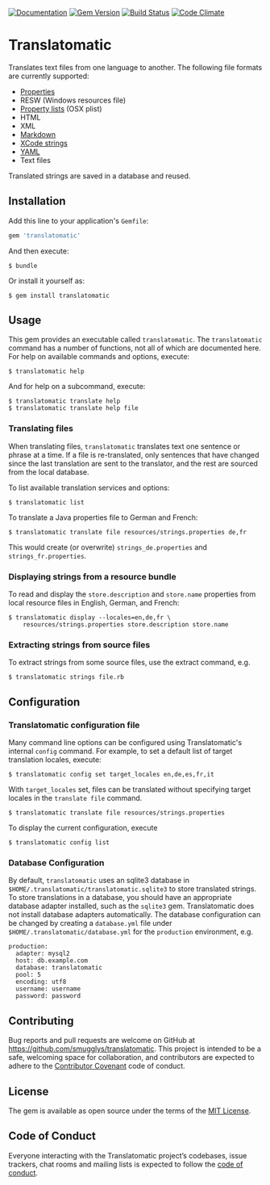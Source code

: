 [![Documentation](http://img.shields.io/badge/yard-docs-blue.svg)](http://www.rubydoc.info/gems/translatomatic)
[![Gem Version](https://badge.fury.io/rb/translatomatic.svg)](https://badge.fury.io/rb/translatomatic)
[![Build Status](https://travis-ci.org/smugglys/translatomatic.svg?branch=master)](https://travis-ci.org/smugglys/translatomatic)
[![Code Climate](https://codeclimate.com/github/smugglys/translatomatic.svg)](https://codeclimate.com/github/smugglys/translatomatic)

# Translatomatic

Translates text files from one language to another.  The following file formats
are currently supported:

* [Properties](https://en.wikipedia.org/wiki/.properties)
* RESW (Windows resources file)
* [Property lists](https://en.wikipedia.org/wiki/Property_list) (OSX plist)
* HTML
* XML
* [Markdown](https://en.wikipedia.org/wiki/Markdown)
* [XCode strings](https://developer.apple.com/library/content/documentation/Cocoa/Conceptual/LoadingResources/Strings/Strings.html)
* [YAML](http://yaml.org/)
* Text files

Translated strings are saved in a database and reused.

## Installation

Add this line to your application's `Gemfile`:

```ruby
gem 'translatomatic'
```

And then execute:

    $ bundle

Or install it yourself as:

    $ gem install translatomatic

## Usage

This gem provides an executable called `translatomatic`. The `translatomatic` command has a number of functions, not all of which are documented here. For help on available commands and options, execute:

    $ translatomatic help

And for help on a subcommand, execute:

    $ translatomatic translate help
    $ translatomatic translate help file

### Translating files

When translating files, `translatomatic` translates text one sentence or phrase at a time.  If a file is re-translated, only sentences that have changed since the last translation are sent to the translator, and the rest are sourced from the local database.

To list available translation services and options:

    $ translatomatic list

To translate a Java properties file to German and French:

    $ translatomatic translate file resources/strings.properties de,fr

This would create (or overwrite) `strings_de.properties` and `strings_fr.properties`.

### Displaying strings from a resource bundle

To read and display the `store.description` and `store.name` properties from local resource files in English, German, and French:

    $ translatomatic display --locales=en,de,fr \
        resources/strings.properties store.description store.name

### Extracting strings from source files

To extract strings from some source files, use the extract command, e.g.

    $ translatomatic strings file.rb

## Configuration

### Translatomatic configuration file

Many command line options can be configured using Translatomatic's internal `config` command. For example, to set a default list of target translation locales, execute:

    $ translatomatic config set target_locales en,de,es,fr,it

With `target_locales` set, files can be translated without specifying target locales in the `translate file` command.

    $ translatomatic translate file resources/strings.properties

To display the current configuration, execute

    $ translatomatic config list

### Database Configuration

By default, `translatomatic` uses an sqlite3 database in `$HOME/.translatomatic/translatomatic.sqlite3` to store translated strings.
To store translations in a database, you should have an appropriate database adapter installed, such as the `sqlite3` gem. Translatomatic does not install database adapters automatically.
The database configuration can be changed by creating a `database.yml` file under `$HOME/.translatomatic/database.yml` for the `production` environment, e.g.

    production:
      adapter: mysql2
      host: db.example.com
      database: translatomatic
      pool: 5
      encoding: utf8
      username: username
      password: password

## Contributing

Bug reports and pull requests are welcome on GitHub at https://github.com/smugglys/translatomatic. This project is intended to be a safe, welcoming space for collaboration, and contributors are expected to adhere to the [Contributor Covenant](http://contributor-covenant.org) code of conduct.

## License

The gem is available as open source under the terms of the [MIT License](https://opensource.org/licenses/MIT).

## Code of Conduct

Everyone interacting with the Translatomatic project’s codebases, issue trackers, chat rooms and mailing lists is expected to follow the [code of conduct](https://github.com/smugglys/translatomatic/blob/master/CODE_OF_CONDUCT.md).
